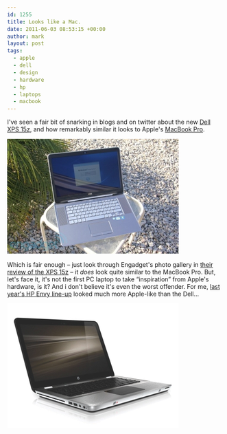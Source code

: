 ```yaml
---
id: 1255
title: Looks like a Mac.
date: 2011-06-03 08:53:15 +00:00
author: mark
layout: post
tags:
  - apple
  - dell
  - design
  - hardware
  - hp
  - laptops
  - macbook
---
```

I've seen a fair bit of snarking in blogs and on twitter about the new [Dell XPS 15z](http://www.dell.com/uk/p/xps-15z/pd), and how remarkably similar it looks to Apple's [MacBook Pro](http://www.apple.com/uk/macbookpro).

![Dell XPS 15z](/images/fromwp/2011/06/xps15z.jpg)

Which is fair enough &#8211; just look through Engadget's photo gallery in [their review of the XPS 15z](http://www.engadget.com/2011/05/23/dell-xps-15z-review/) &#8211; it _does_ look quite similar to the MacBook Pro. But, let's face it, it's not the first PC laptop to take &#8220;inspiration&#8221; from Apple's hardware, is it? And i don't believe it's even the worst offender. For me, [last year's HP Envy line-up](http://www.engadget.com/2010/05/05/hp-envy-14-and-17-officially-official-envy-13-slowly-waves-good/) looked much more Apple-like than the Dell&#8230;

![HP Envy 14](/images/fromwp/2011/06/hpenvy14.jpg)
